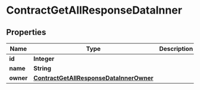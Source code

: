 

# ContractGetAllResponseDataInner


## Properties

| Name | Type | Description | Notes |
|------------ | ------------- | ------------- | -------------|
|**id** | **Integer** |  |  [optional] |
|**name** | **String** |  |  [optional] |
|**owner** | [**ContractGetAllResponseDataInnerOwner**](ContractGetAllResponseDataInnerOwner.md) |  |  [optional] |



